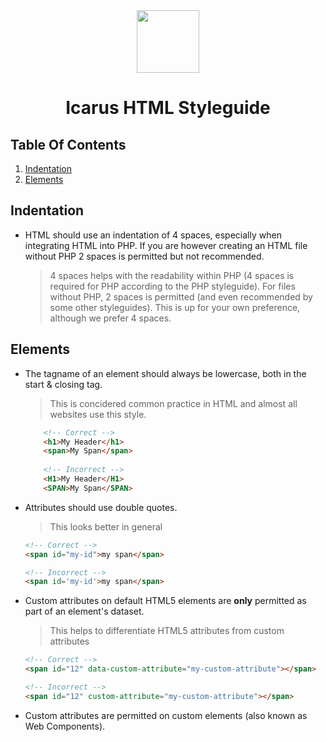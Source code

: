 <div align="center">
    <img src="http://icarusws.nl/js-content/resources/logo_geen_background.png" height="100px">
    <h1>Icarus HTML Styleguide</h1>
</div>

## Table Of Contents
1. [Indentation](#indentation)
2. [Elements](#elements)

## Indentation
- HTML should use an indentation of 4 spaces, especially when integrating HTML into PHP. If you are however creating an HTML file without PHP 2 spaces is permitted but not recommended.
    > 4 spaces helps with the readability within PHP (4 spaces is required for PHP according to the PHP styleguide).
    > For files without PHP, 2 spaces is permitted (and even recommended by some other styleguides). This is up for your own preference, although we prefer 4 spaces.

## Elements
- The tagname of an element should always be lowercase, both in the start & closing tag.
    > This is concidered common practice in HTML and almost all websites use this style.

    ```html
        <!-- Correct -->
        <h1>My Header</h1>
        <span>My Span</span>
        
        <!-- Incorrect -->
        <H1>My Header</H1>
        <SPAN>My Span</SPAN>
    ```
- Attributes should use double quotes.
    > This looks better in general

    ```html
    <!-- Correct -->
    <span id="my-id">my span</span>
    
    <!-- Incorrect -->
    <span id='my-id'>my span</span>
    ```
- Custom attributes on default HTML5 elements are **only** permitted as part of an element's dataset.
    > This helps to differentiate HTML5 attributes from custom attributes

    ```html
    <!-- Correct -->
    <span id="12" data-custom-attribute="my-custom-attribute"></span>
    
    <!-- Incorrect -->
    <span id="12" custom-attribute="my-custom-attribute"></span>
    ```
    
- Custom attributes are permitted on custom elements (also known as Web Components).